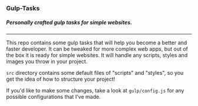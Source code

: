 ### Gulp-Tasks
##### Personally crafted gulp tasks for simple websites.

---

This repo contains some gulp tasks that will help you become a better and faster developer. It can be tweaked for more complex web apps, but out of the box it is ready for simple websites. It will handle any scripts, styles and images you throw in your project.

`src` directory contains some default files of "scripts" and "styles", so you get the idea of how to structure your project!

If you'd like to make some changes, take a look at `gulp/config.js` for any possible configurations that I've made.
